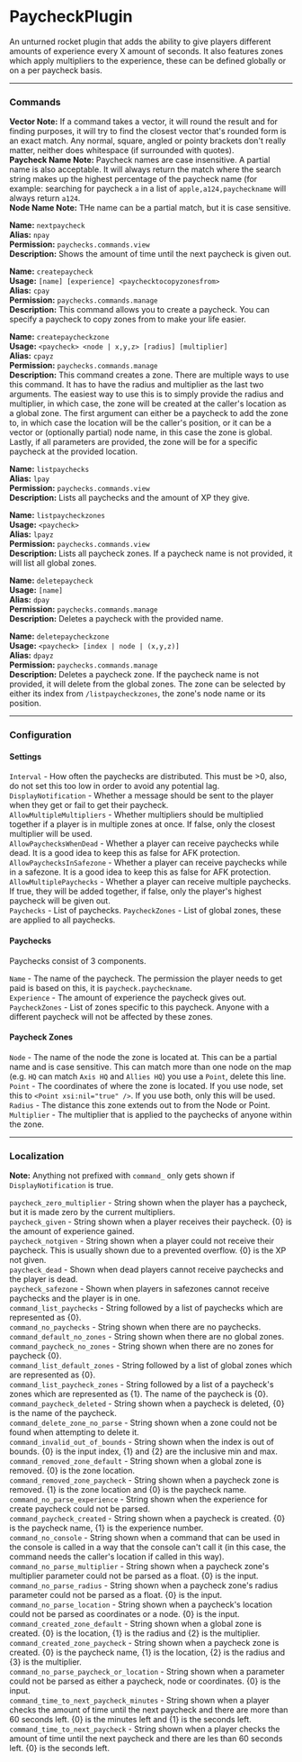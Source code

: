 # PaycheckPlugin
An unturned rocket plugin that adds the ability to give players different amounts of experience every X amount of seconds. It also features zones which apply multipliers to the experience, these can be defined globally or on a per paycheck basis.

---

### Commands

**Vector Note:** If a command takes a vector, it will round the result and for finding purposes, it will try to find the closest vector that's rounded form is an exact match. Any normal, square, angled or pointy brackets don't really matter, neither does whitespace (if surrounded with quotes).  
**Paycheck Name Note:** Paycheck names are case insensitive. A partial name is also acceptable. It will always return the match where the search string makes up the highest percentage of the paycheck name (for example: searching for paycheck `a` in a list of `apple,a124,paycheckname` will always return `a124`.  
**Node Name Note:** THe name can be a partial match, but it is case sensitive.  

**Name:** `nextpaycheck`   
**Alias:** `npay`  
**Permission:** `paychecks.commands.view`  
**Description:** Shows the amount of time until the next paycheck is given out.

**Name:** `createpaycheck`  
**Usage:** `[name] [experience] <paychecktocopyzonesfrom>`  
**Alias:** `cpay`  
**Permission:** `paychecks.commands.manage`  
**Description:** This command allows you to create a paycheck. You can specify a paycheck to copy zones from to make your life easier.

**Name:** `createpaycheckzone`  
**Usage:** `<paycheck> <node | x,y,z> [radius] [multiplier]`  
**Alias:** `cpayz`  
**Permission:** `paychecks.commands.manage`  
**Description:** This command creates a zone. There are multiple ways to use this command. It has to have the radius and multiplier as the last two arguments. The easiest way to use this is to simply provide the radius and multiplier, in which case, the zone will be created at the caller's location as a global zone. The first argument can either be a paycheck to add the zone to, in which case the location will be the caller's position, or it can be a vector or (optionally partial) node name, in this case the zone is global. Lastly, if all parameters are provided, the zone will be for a specific paycheck at the provided location.

**Name:** `listpaychecks`  
**Alias:** `lpay`  
**Permission:** `paychecks.commands.view`  
**Description:** Lists all paychecks and the amount of XP they give.

**Name:** `listpaycheckzones`  
**Usage:** `<paycheck>`  
**Alias:** `lpayz`  
**Permission:** `paychecks.commands.view`  
**Description:** Lists all paycheck zones. If a paycheck name is not provided, it will list all global zones.

**Name:** `deletepaycheck`   
**Usage:** `[name]`  
**Alias:** `dpay`  
**Permission:** `paychecks.commands.manage`  
**Description:** Deletes a paycheck with the provided name.

**Name:** `deletepaycheckzone`  
**Usage:** `<paycheck> [index | node | (x,y,z)]`  
**Alias:** `dpayz`  
**Permission:** `paychecks.commands.manage`  
**Description:** Deletes a paycheck zone. If the paycheck name is not provided, it will delete from the global zones. The zone can be selected by either its index from `/listpaycheckzones`, the zone's node name or its position.

---

### Configuration

#### Settings
`Interval` - How often the paychecks are distributed. This must be >0, also, do not set this too low in order to avoid any potential lag.  
`DisplayNotification` - Whether a message should be sent to the player when they get or fail to get their paycheck.  
`AllowMultipleMultipliers` - Whether multipliers should be multiplied together if a player is in multiple zones at once. If false, only the closest multiplier will be used.  
`AllowPaychecksWhenDead` - Whether a player can receive paychecks while dead. It is a good idea to keep this as false for AFK protection.  
`AllowPaychecksInSafezone` - Whether a player can receive paychecks while in a safezone. It is a good idea to keep this as false for AFK protection.  
`AllowMultiplePaychecks` - Whether a player can receive multiple paychecks. If true, they will be added together, if false, only the player's highest paycheck will be given out.  
`Paychecks` - List of paychecks.
`PaycheckZones` - List of global zones, these are applied to all paychecks.

#### Paychecks

Paychecks consist of 3 components.

`Name` - The name of the paycheck. The permission the player needs to get paid is based on this, it is `paycheck.paycheckname`.  
`Experience` - The amount of experience the paycheck gives out.  
`PaycheckZones` - List of zones specific to this paycheck. Anyone with a different paycheck will not be affected by these zones.  

#### Paycheck Zones

`Node` - The name of the node the zone is located at. This can be a partial name and is case sensitive. This can match more than one node on the map (e.g. `HQ` can match `Axis HQ` and `Allies HQ`)  you use a `Point`, delete this line.  
`Point` - The coordinates of where the zone is located. If you use node, set this to `<Point xsi:nil="true" />`. If you use both, only this will be used.
`Radius` - The distance this zone extends out to from the Node or Point.  
`Multiplier` - The multiplier that is applied to the paychecks of anyone within the zone.

---

### Localization

**Note:** Anything not prefixed with `command_` only gets shown if `DisplayNotification` is true.

`paycheck_zero_multiplier` - String shown when the player has a paycheck, but it is made zero by the current multipliers.  
`paycheck_given` - String shown when a player receives their paycheck. {0} is the amount of experience gained.  
`paycheck_notgiven` - String shown when a player could not receive their paycheck. This is usually shown due to a prevented overflow. {0} is the XP not given.  
`paycheck_dead` - Shown when dead players cannot receive paychecks and the player is dead.  
`paycheck_safezone` - Shown when players in safezones cannot receive paychecks and the player is in one.  
`command_list_paychecks` - String followed by a list of paychecks which are represented as {0}.  
`command_no_paychecks` - String shown when there are no paychecks.  
`command_default_no_zones` - String shown when there are no global zones.  
`command_paycheck_no_zones` - String shown when there are no zones for paycheck {0}.  
`command_list_default_zones` - String followed by a list of global zones which are represented as {0}.  
`command_list_paycheck_zones` - String followed by a list of a paycheck's zones which are represented as {1}. The name of the paycheck is {0}.  
`command_paycheck_deleted` - String shown when a paycheck is deleted, {0} is the name of the paycheck.  
`command_delete_zone_no_parse` - String shown when a zone could not be found when attempting to delete it.  
`command_invalid_out_of_bounds` - String shown when the index is out of bounds. {0} is the input index, {1} and {2} are the inclusive min and max.  
`command_removed_zone_default` - String shown when a global zone is removed. {0} is the zone location.  
`command_removed_zone_paycheck` - String shown when a paycheck zone is removed. {1} is the zone location and {0} is the paycheck name.  
`command_no_parse_experience` - String shown when the experience for create paycheck could not be parsed.  
`command_paycheck_created` - String shown when a paycheck is created. {0} is the paycheck name, {1} is the experience number.  
`command_no_console` - String shown when a command that can be used in the console is called in a way that the console can't call it (in this case, the command needs the caller's location if called in this way).  
`command_no_parse_multiplier` - String shown when a paycheck zone's multiplier parameter could not be parsed as a float. {0} is the input.  
`command_no_parse_radius` - String shown when a paycheck zone's radius parameter could not be parsed as a float. {0} is the input.  
`command_no_parse_location` - String shown when a paycheck's location could not be parsed as coordinates or a node. {0} is the input.  
`command_created_zone_default` - String shown when a global zone is created. {0} is the location, {1} is the radius and {2} is the multiplier.  
`command_created_zone_paycheck` - String shown when a paycheck zone is created. {0} is the paycheck name, {1} is the location, {2} is the radius and {3} is the multiplier.  
`command_no_parse_paycheck_or_location` - String shown when a parameter could not be parsed as either a paycheck, node or coordinates. {0} is the input.  
`command_time_to_next_paycheck_minutes` - String shown when a player checks the amount of time until the next paycheck and there are more than 60 seconds left. {0} is the minutes left and {1} is the seconds left.  
`command_time_to_next_paycheck` - String shown when a player checks the amount of time until the next paycheck and there are les than 60 seconds left. {0} is the seconds left.
